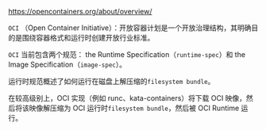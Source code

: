 https://opencontainers.org/about/overview/

`OCI` （Open Container Initiative）：开放容器计划是一个开放治理结构，其明确目的是围绕容器格式和运行时创建开放行业标准。

`OCI` 当前包含两个规范： the Runtime Specification（`runtime-spec`）和 the Image Specification（`image-spec`）。

运行时规范概述了如何运行在磁盘上解压缩的`filesystem bundle`。

在较高级别上，OCI 实现（例如 runc、kata-containers）将下载 OCI 映像，然后将该映像解压缩为 OCI 运行时`filesystem bundle`，然后被 OCI Runtime 运行。

